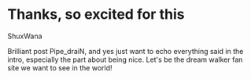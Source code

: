 # Thanks, so excited for this

ShuxWana

Brilliant post Pipe_draiN, and yes just want to echo everything said in the intro, especially the part about being nice. Let's be the dream walker fan site we want to see in the world!
